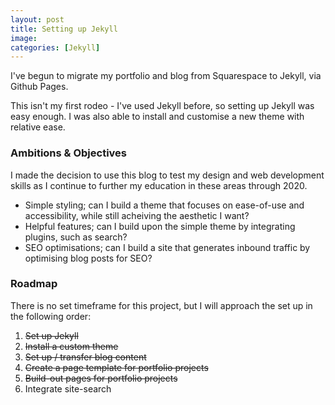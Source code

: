 ```yaml
---
layout: post
title: Setting up Jekyll
image: 
categories: [Jekyll]
---
```

I've begun to migrate my portfolio and blog from Squarespace to Jekyll, via Github Pages. 

This isn't my first rodeo - I've used Jekyll before, so setting up Jekyll was easy enough. I was also able to install and customise a new theme with relative ease. 

### Ambitions & Objectives
I made the decision to use this blog to test my design and web development skills as I continue to further my education in these areas through 2020.

* Simple styling; can I build a theme that focuses on ease-of-use and accessibility, while still acheiving the aesthetic I want?
* Helpful features; can I build upon the simple theme by integrating plugins, such as search?
* SEO optimisations; can I build a site that generates inbound traffic by optimising blog posts for SEO?

### Roadmap
There is no set timeframe for this project, but I will approach the set up in the following order: 

1. <strike>Set up Jekyll</strike>
2. <strike>Install a custom theme</strike>
3. <strike>Set up / transfer blog content</strike>
4. <strike>Create a page template for portfolio projects</strike>
5. <strike>Build-out pages for portfolio projects</strike>
6. Integrate site-search